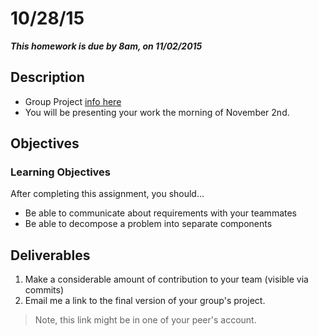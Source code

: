 # 10/28/15 

___This homework is due by 8am, on 11/02/2015___

## Description

- Group Project [info here](https://github.com/lv-frontend-2015-10/Group-Project)
- You will be presenting your work the morning of November 2nd.

## Objectives

### Learning Objectives

After completing this assignment, you should...

* Be able to communicate about requirements with your teammates
* Be able to decompose a problem into separate components

## Deliverables

1. Make a considerable amount of contribution to your team (visible via commits)
2. Email me a link to the final version of your group's project. 

> Note, this link might be in one of your peer's account.
